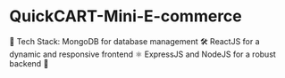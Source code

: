 # QuickCART-Mini-E-commerce
🔧 Tech Stack:  MongoDB for database management 🛠️ ReactJS for a dynamic and responsive frontend ⚛️ ExpressJS and NodeJS for a robust backend 🚀
